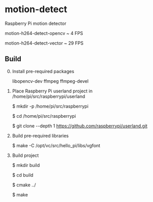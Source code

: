 # motion-detect
Raspberry Pi motion detector


motion-h264-detect-opencv  ~ 4 FPS

motion-h264-detect-vector  ~ 29 FPS


Build
-----
0. Install pre-required packages
   
    libopencv-dev ffmpeg ffmpeg-devel

1. Place  Raspberry Pi userland project in /home/pi/src/raspberrypi/userland
    
    $ mkdir -p /home/pi/src/raspberrypi
    
    $ cd /home/pi/src/raspberrypi
        
    $ git clone --depth 1 https://github.com/raspberrypi/userland.git


2. Build pre-required libraries
    
    $ make -C /opt/vc/src/hello_pi/libs/vgfont
    

3. Build project 

    $ mkdir build
    
    $ cd build
    
    $ cmake ../
    
    $ make 
    
  

